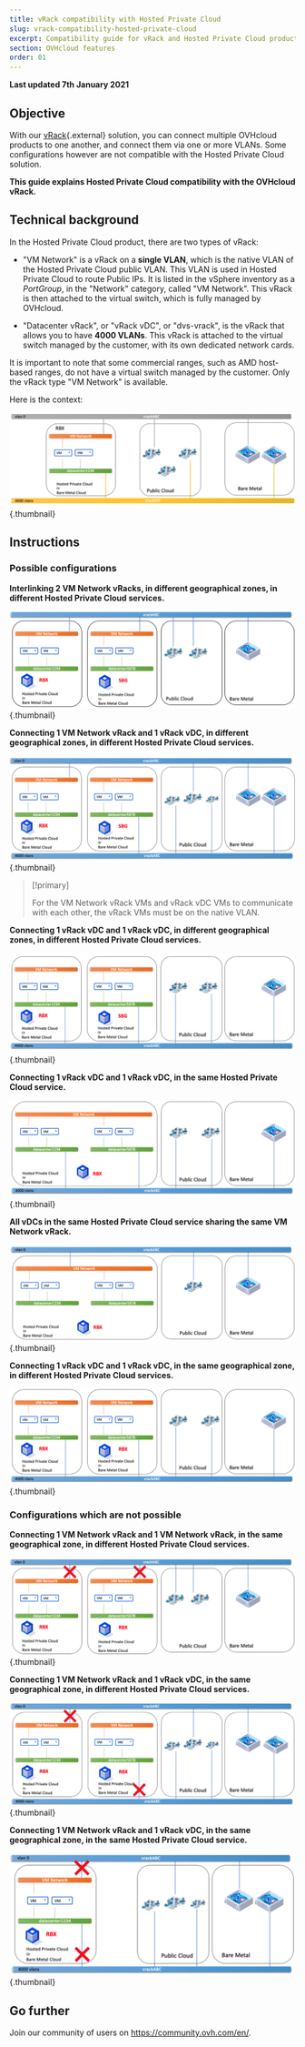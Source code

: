 ```yaml
---
title: vRack compatibility with Hosted Private Cloud
slug: vrack-compatibility-hosted-private-cloud
excerpt: Compatibility guide for vRack and Hosted Private Cloud products
section: OVHcloud features
order: 01
---
```


**Last updated 7th January 2021**

## Objective

With our [vRack](https://www.ovh.com/sg/solutions/vrack/){.external} solution, you can connect multiple OVHcloud products to one another, and connect them via one or more VLANs. Some configurations however are not compatible with the Hosted Private Cloud solution.

**This guide explains Hosted Private Cloud compatibility with the OVHcloud vRack.**

## Technical background

In the Hosted Private Cloud product, there are two types of vRack:

- "VM Network" is a vRack on a **single VLAN**, which is the native VLAN of the Hosted Private Cloud public VLAN. This VLAN is used in Hosted Private Cloud to route Public IPs. It is listed in the vSphere inventory as a *PortGroup*, in the "Network" category, called "VM Network". This vRack is then attached to the virtual switch, which is fully managed by OVHcloud.

- "Datacenter vRack", or "vRack vDC", or "dvs-vrack", is the vRack that allows you to have **4000 VLANs**. This vRack is attached to the virtual switch managed by the customer, with its own dedicated network cards.

It is important to note that some commercial ranges, such as AMD host-based ranges, do not have a virtual switch managed by the customer. Only the vRack type "VM Network" is available.

Here is the context:

![template](images/template.png){.thumbnail}

## Instructions

### Possible configurations

**Interlinking 2 VM Network vRacks, in different geographical zones, in different Hosted Private Cloud services.**

![VM Network - VM Network different zone and different PCC](images/vmnetwork-vmnetwork-diff-geo-diff-pcc.png){.thumbnail}

**Connecting 1 VM Network vRack and 1 vRack vDC, in different geographical zones, in different Hosted Private Cloud services.**

![VM Network - different zones and PCC vDC](images/vmnetwork-vdc-diff-geo-diff-pcc.png){.thumbnail}

> [!primary]
>
> For the VM Network vRack VMs and vRack vDC VMs to communicate with each other, the vRack VMs must be on the native VLAN.
> 

**Connecting 1 vRack vDC and 1 vRack vDC, in different geographical zones, in different Hosted Private Cloud services.**

![vDC - vDC different zone and different PCC](images/vdc-vdc-diff-geo-diff-pcc.png){.thumbnail}

**Connecting 1 vRack vDC and 1 vRack vDC, in the same Hosted Private Cloud service.**

![vDC - vDC same PCC](images/vdc-vdc-same-pcc.png){.thumbnail}

**All vDCs in the same Hosted Private Cloud service sharing the same VM Network vRack.**

![VM Network shared in Dedicated Cloud](images/all-vdc-share-same-vmnetwork.png){.thumbnail}

**Connecting 1 vRack vDC and 1 vRack vDC, in the same geographical zone, in different Hosted Private Cloud services.**

![vDC - vDC same zone and different PCCs](images/vdc-vdc-same-zone-diff-pcc.png){.thumbnail}

### Configurations which are not possible

**Connecting 1 VM Network vRack and 1 VM Network vRack, in the same geographical zone, in different Hosted Private Cloud services.**

![VM Network - VM Network - same zone and different PCCs](images/vmnetwork-vmnetwork-same-geo-diff-pcc.png){.thumbnail}

**Connecting 1 VM Network vRack and 1 vRack vDC, in the same geographical zone, in different Hosted Private Cloud services.**

![VM Network - vDC same zone and different Dedicated Cloud](images/vmnetwork-vdc-same-geo-diff-pcc.png){.thumbnail}

**Connecting 1 VM Network vRack  and 1 vRack vDC, in the same geographical zone, in the same Hosted Private Cloud service.**

![VM Network - vDC same zone and PCC](images/vmnetwork-vdc-same-geo-same-pcc.png){.thumbnail}

## Go further

Join our community of users on <https://community.ovh.com/en/>.

